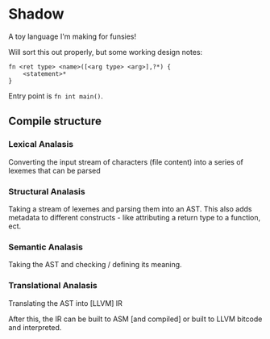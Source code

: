 # Shadow

A toy language I'm making for funsies!

Will sort this out properly, but some working design notes:

```
fn <ret type> <name>([<arg type> <arg>],?*) {
    <statement>*
}
```

Entry point is `fn int main()`.

## Compile structure

### Lexical Analasis

Converting the input stream of characters (file content) into a series of lexemes that can be parsed

### Structural Analasis

Taking a stream of lexemes and parsing them into an AST.
This also adds metadata to different constructs - like attributing a return type to a function, ect.

### Semantic Analasis

Taking the AST and checking / defining its meaning. 

### Translational Analasis

Translating the AST into [LLVM] IR

After this, the IR can be built to ASM [and compiled] or built to LLVM bitcode and interpreted.

